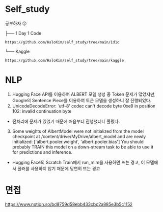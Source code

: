 # Self_study
공부하자 😚

├── 1 Day 1 Code

    https://github.com/HaloKim/self_study/tree/main/1d1c
└── Kaggle

    https://github.com/HaloKim/self_study/tree/main/kaggle



# NLP
1. Hugging Face API를 이용하여 ALBERT 모델 생성 중 Token 문제가 많았지만, Google의 Sentence Piece를 이용하여 토큰 모델을 생성하니 잘 진행되었다.
2. UnicodeDecodeError: 'utf-8' codec can't decode byte 0xe9 in position 102: invalid continuation byte
- 전처리에 문제가 있었기 때문에 처음부터 진행했더니 풀렸다.
3. Some weights of AlbertModel were not initialized from the model checkpoint at /content/drive/MyDrive/albert_model and are newly initialized: ['albert.pooler.weight', 'albert.pooler.bias']
You should probably TRAIN this model on a down-stream task to be able to use it for predictions and inference.
- Hugging Face의 Scratch Train에서 run_mlm을 사용하면 뜨는 경고, 이 모델에서 풀러를 사용하지 않기 때문에 당연히 뜨는 경고

# 면접
https://www.notion.so/bd8759d58ebb433cbc2a885e3b5c1152

